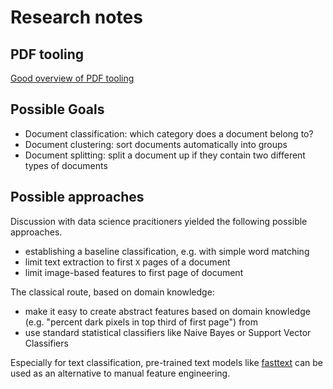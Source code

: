 # Research notes

## PDF tooling

[Good overview of PDF tooling](https://johannesfilter.com/python-and-pdf-a-review-of-existing-tools/)

## Possible Goals

- Document classification: which category does a document belong to?
- Document clustering: sort documents automatically into groups
- Document splitting: split a document up if they contain two different types of documents


## Possible approaches

Discussion with data science pracitioners yielded the following possible approaches.

- establishing a baseline classification, e.g. with simple word matching
- limit text extraction to first `X` pages of a document
- limit image-based features to first page of document

The classical route, based on domain knowledge:

- make it easy to create abstract features based on domain knowledge (e.g. "percent dark pixels in top third of first page") from 
- use standard statistical classifiers like Naive Bayes or Support Vector Classifiers

Especially for text classification, pre-trained text models like [fasttext](https://fasttext.cc/) can be used as an alternative to manual feature engineering.
